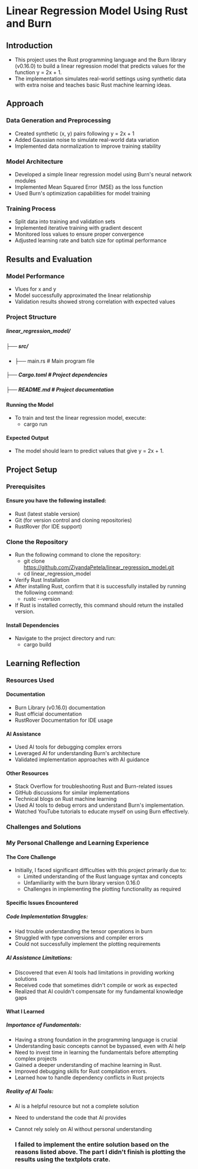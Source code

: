 # Linear Regression Model Using Rust and Burn
## Introduction
* This project uses the Rust programming language and the Burn library (v0.16.0) to build a linear regression model that predicts values for the function y = 2x + 1.
* The implementation simulates real-world settings using synthetic data with extra noise and teaches basic Rust machine learning ideas.

## Approach

### Data Generation and Preprocessing
* Created synthetic (x, y) pairs following y = 2x + 1
* Added Gaussian noise to simulate real-world data variation
* Implemented data normalization to improve training stability
  
### Model Architecture
* Developed a simple linear regression model using Burn's neural network modules
* Implemented Mean Squared Error (MSE) as the loss function
* Used Burn's optimization capabilities for model training
  
### Training Process
* Split data into training and validation sets
* Implemented iterative training with gradient descent
* Monitored loss values to ensure proper convergence
* Adjusted learning rate and batch size for optimal performance
  
## Results and Evaluation

### Model Performance
* Vlues for x and y
* Model successfully approximated the linear relationship
* Validation results showed strong correlation with expected values

### Project Structure
##### linear_regression_model/
##### ├── src/
  * ├── main.rs      # Main program file
##### ├── Cargo.toml       # Project dependencies
##### ├── README.md        # Project documentation
#### Running the Model
* To train and test the linear regression model, execute:
    * cargo run
#### Expected Output
* The model should learn to predict values that give y = 2x + 1.

## Project Setup
### Prerequisites
#### Ensure you have the following installed:
* Rust (latest stable version)
* Git (for version control and cloning repositories)
* RustRover (for IDE support)

### Clone the Repository
* Run the following command to clone the repository:
   * git clone https://github.com/ZiyandaPetela/linear_regression_model.git
   * cd linear_regression_model
* Verify Rust Installation
* After installing Rust, confirm that it is successfully installed by running the following command:
    * rustc --version
* If Rust is installed correctly, this command should return the installed version.
#### Install Dependencies
* Navigate to the project directory and run:
   * cargo build

## Learning Reflection
### Resources Used
#### Documentation
* Burn Library (v0.16.0) documentation
* Rust official documentation
* RustRover Documentation for IDE usage
#### AI Assistance
* Used AI tools for debugging complex errors
* Leveraged AI for understanding Burn's architecture
* Validated implementation approaches with AI guidance
#### Other Resources
* Stack Overflow for troubleshooting Rust and Burn-related issues
* GitHub discussions for similar implementations
* Technical blogs on Rust machine learning
* Used AI tools to debug errors and understand Burn's implementation.
* Watched YouTube tutorials to educate myself on using Burn effectively.

### Challenges and Solutions
### My Personal Challenge and Learning Experience
#### The Core Challenge
* Initially, I faced significant difficulties with this project primarily due to:
   * Limited understanding of the Rust language syntax and concepts
   * Unfamiliarity with the burn library version 0.16.0
   * Challenges in implementing the plotting functionality as required
#### Specific Issues Encountered
##### Code Implementation Struggles:
* Had trouble understanding the tensor operations in burn
* Struggled with type conversions and compiler errors
* Could not successfully implement the plotting requirements
##### AI Assistance Limitations:
* Discovered that even AI tools had limitations in providing working solutions
* Received code that sometimes didn't compile or work as expected
* Realized that AI couldn't compensate for my fundamental knowledge gaps

#### What I Learned
##### Importance of Fundamentals:
* Having a strong foundation in the programming language is crucial
* Understanding basic concepts cannot be bypassed, even with AI help
* Need to invest time in learning the fundamentals before attempting complex projects
* Gained a deeper understanding of machine learning in Rust.
* Improved debugging skills for Rust compilation errors.
* Learned how to handle dependency conflicts in Rust projects
##### Reality of AI Tools:
* AI is a helpful resource but not a complete solution
* Need to understand the code that AI provides
* Cannot rely solely on AI without personal understanding

  ### I failed to implement the entire solution based on the reasons listed above. The part I didn't finish is plotting the results using the textplots crate.

